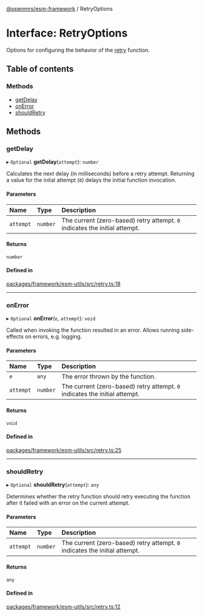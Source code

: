 [@openmrs/esm-framework](../API.md) / RetryOptions

# Interface: RetryOptions

Options for configuring the behavior of the [retry](../API.md#retry) function.

## Table of contents

### Methods

- [getDelay](RetryOptions.md#getdelay)
- [onError](RetryOptions.md#onerror)
- [shouldRetry](RetryOptions.md#shouldretry)

## Methods

### getDelay

▸ `Optional` **getDelay**(`attempt`): `number`

Calculates the next delay (in milliseconds) before a retry attempt.
Returning a value for the inital attempt (`0`) delays the initial function invocation.

#### Parameters

| Name | Type | Description |
| :------ | :------ | :------ |
| `attempt` | `number` | The current (zero-based) retry attempt. `0` indicates the initial attempt. |

#### Returns

`number`

#### Defined in

[packages/framework/esm-utils/src/retry.ts:18](https://github.com/Vishal772-pixel/openmrs-esm-core/blob/main/packages/framework/esm-utils/src/retry.ts#L18)

___

### onError

▸ `Optional` **onError**(`e`, `attempt`): `void`

Called when invoking the function resulted in an error.
Allows running side-effects on errors, e.g. logging.

#### Parameters

| Name | Type | Description |
| :------ | :------ | :------ |
| `e` | `any` | The error thrown by the function. |
| `attempt` | `number` | The current (zero-based) retry attempt. `0` indicates the initial attempt. |

#### Returns

`void`

#### Defined in

[packages/framework/esm-utils/src/retry.ts:25](https://github.com/Vishal772-pixel/openmrs-esm-core/blob/main/packages/framework/esm-utils/src/retry.ts#L25)

___

### shouldRetry

▸ `Optional` **shouldRetry**(`attempt`): `any`

Determines whether the retry function should retry executing the function after it failed
with an error on the current attempt.

#### Parameters

| Name | Type | Description |
| :------ | :------ | :------ |
| `attempt` | `number` | The current (zero-based) retry attempt. `0` indicates the initial attempt. |

#### Returns

`any`

#### Defined in

[packages/framework/esm-utils/src/retry.ts:12](https://github.com/Vishal772-pixel/openmrs-esm-core/blob/main/packages/framework/esm-utils/src/retry.ts#L12)
